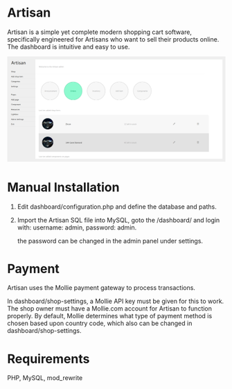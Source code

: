 # Artisan
Artisan is a simple yet complete modern shopping cart software, specifically engineered for Artisans who want to sell their products online. The dashboard is intuitive and easy to use.

<img src="https://github.com/flaneurette/Artisan/blob/main/assets/images/demo-artisan.png" />

# Manual Installation

1. Edit dashboard/configuration.php and define the database and paths.
2. Import the Artisan SQL file into MySQL, goto the /dashboard/ and login with: username: admin, password: admin.

   the password can be changed in the admin panel under settings.

# Payment

Artisan uses the Mollie payment gateway to process transactions. 

In dashboard/shop-settings, a Mollie API key must be given for this to work. The shop owner must have a Mollie.com account for Artisan to function properly. 
By default, Mollie determines what type of payment method is chosen based upon country code, which also can be changed in dashboard/shop-settings.


# Requirements
PHP, MySQL, mod_rewrite
